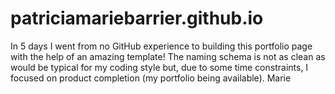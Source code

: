 # patriciamariebarrier.github.io
In 5 days I went from no GitHub experience to building this portfolio page with the help of an amazing template! The naming schema is not as clean as would be typical for my coding style but, due to some time constraints, I focused on product completion (my portfolio being available).
Marie



